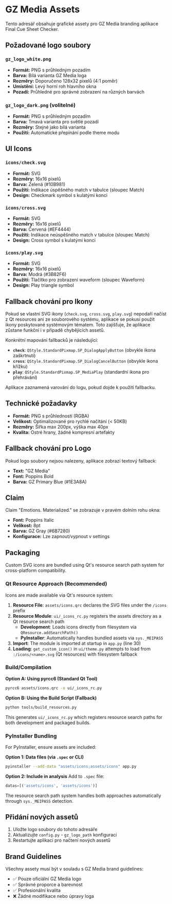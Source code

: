 # GZ Media Assets

Tento adresář obsahuje grafické assety pro GZ Media branding aplikace Final Cue Sheet Checker.

## Požadované logo soubory

### `gz_logo_white.png`
- **Formát:** PNG s průhledným pozadím
- **Barva:** Bílá varianta GZ Media loga
- **Rozměry:** Doporučeno 128x32 pixelů (4:1 poměr)
- **Umístění:** Levý horní roh hlavního okna
- **Pozadí:** Průhledné pro správné zobrazení na různých barvách

### `gz_logo_dark.png` (volitelné)
- **Formát:** PNG s průhledným pozadím
- **Barva:** Tmavá varianta pro světlé pozadí
- **Rozměry:** Stejné jako bílá varianta
- **Použití:** Automatické přepínání podle theme modu

## UI Icons

### `icons/check.svg`
- **Formát:** SVG
- **Rozměry:** 16x16 pixelů
- **Barva:** Zelená (#10B981)
- **Použití:** Indikace úspěšného match v tabulce (sloupec Match)
- **Design:** Checkmark symbol s kulatými konci

### `icons/cross.svg`
- **Formát:** SVG
- **Rozměry:** 16x16 pixelů
- **Barva:** Červená (#EF4444)
- **Použití:** Indikace neúspěšného match v tabulce (sloupec Match)
- **Design:** Cross symbol s kulatými konci

### `icons/play.svg`
- **Formát:** SVG
- **Rozměry:** 16x16 pixelů
- **Barva:** Modrá (#3B82F6)
- **Použití:** Tlačítko pro zobrazení waveform (sloupec Waveform)
- **Design:** Play triangle symbol

## Fallback chování pro Ikony

Pokud se vlastní SVG ikony (`check.svg`, `cross.svg`, `play.svg`) nepodaří načíst z Qt resources ani ze souborového systému, aplikace se pokusí použít ikony poskytované systémovým tématem. Toto zajišťuje, že aplikace zůstane funkční i v případě chybějících assetů.

Konkrétní mapování fallbacků je následující:
- **`check`**: `QStyle.StandardPixmap.SP_DialogApplyButton` (obvykle ikona zaškrtnutí)
- **`cross`**: `QStyle.StandardPixmap.SP_DialogCancelButton` (obvykle ikona křížku)
- **`play`**: `QStyle.StandardPixmap.SP_MediaPlay` (standardní ikona pro přehrávání)

Aplikace zaznamená varování do logu, pokud dojde k použití fallbacku.

## Technické požadavky

- **Formát:** PNG s průhledností (RGBA)
- **Velikost:** Optimalizované pro rychlé načítání (< 50KB)
- **Rozměry:** Šířka max 200px, výška max 40px
- **Kvalita:** Ostré hrany, žádné kompresní artefakty

## Fallback chování pro Logo

Pokud logo soubory nejsou nalezeny, aplikace zobrazí textový fallback:
- **Text:** "GZ Media"
- **Font:** Poppins Bold
- **Barva:** GZ Primary Blue (#1E3A8A)

## Claim

Claim "Emotions. Materialized." se zobrazuje v pravém dolním rohu okna:
- **Font:** Poppins Italic
- **Velikost:** 8pt
- **Barva:** GZ Gray (#6B7280)
- **Konfigurace:** Lze zapnout/vypnout v settings

## Packaging

Custom SVG icons are bundled using Qt's resource search path system for cross-platform compatibility.

### Qt Resource Approach (Recommended)

Icons are made available via Qt's resource system:

1. **Resource File**: `assets/icons.qrc` declares the SVG files under the `/icons` prefix
2. **Resource Module**: `ui/_icons_rc.py` registers the assets directory as a Qt resource search path
   - **Development**: Loads icons directly from filesystem via `QResource.addSearchPath()`
   - **PyInstaller**: Automatically handles bundled assets via `sys._MEIPASS`
3. **Import**: The module is imported at startup in `app.py` (line 30)
4. **Loading**: `get_custom_icon()` in `ui/theme.py` attempts to load from `:/icons/<name>.svg` (Qt resources) with filesystem fallback

### Build/Compilation

**Option A: Using pyrcc6 (Standard Qt Tool)**
```bash
pyrcc6 assets/icons.qrc -o ui/_icons_rc.py
```

**Option B: Using the Build Script (Fallback)**
```bash
python tools/build_resources.py
```

This generates `ui/_icons_rc.py` which registers resource search paths for both development and packaged builds.

### PyInstaller Bundling

For PyInstaller, ensure assets are included:

**Option 1: Data files (via `.spec` or CLI)**
```bash
pyinstaller --add-data "assets/icons;assets/icons" app.py
```

**Option 2: Include in analysis**
Add to `.spec` file:
```python
datas=[('assets/icons', 'assets/icons')]
```

The resource search path system handles both approaches automatically through `sys._MEIPASS` detection.

## Přidání nových assetů

1. Uložte logo soubory do tohoto adresáře
2. Aktualizujte `config.py` - `gz_logo_path` konfiguraci
3. Restartujte aplikaci pro načtení nových assetů

## Brand Guidelines

Všechny assety musí být v souladu s GZ Media brand guidelines:
- ✅ Pouze oficiální GZ Media logo
- ✅ Správné proporce a barevnost
- ✅ Profesionální kvalita
- ❌ Žádné modifikace nebo úpravy loga